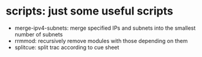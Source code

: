 # scripts: just some useful scripts
* merge-ipv4-subnets: merge specified IPs and subnets into the smallest number of subnets
* rrmmod: recursively remove modules with those depending on them
* splitcue: split trac according to cue sheet
